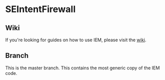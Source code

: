 SEIntentFirewall
================

Wiki
----

If you're looking for guides on how to use IEM, please visit the [wiki](https://bitbucket.org/carter-yagemann/intentio-ex-machina/wiki/).

Branch
------

This is the master branch. This contains the most generic copy of the IEM code.